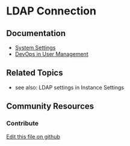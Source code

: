 # LDAP Connection

## Documentation

* [System Settings](https://learn.liferay.com/dxp/7.x/en/system-administration/system-settings/system-settings.html)
* [DevOps in User Management](https://learn.liferay.com/dxp/7.x/en/users-and-permissions/devops.html)

## Related Topics

* see also: LDAP settings in Instance Settings

## Community Resources


### Contribute

[Edit this file on github](https://github.com/olafk/controlpanel-documentation-docs/blob/master/md/73en/com_liferay_configuration_admin_web_portlet_SystemSettingsPortlet/com.liferay.portal.security.ldap.configuration.SystemLDAPConfiguration.md)
